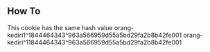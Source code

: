 ## How To

This cookie has the same hash value
orang-kediri1^1844464343^963a566959d55a5bd29fa2b8b42fe001
orang-kediri^11844464343^963a566959d55a5bd29fa2b8b42fe001
